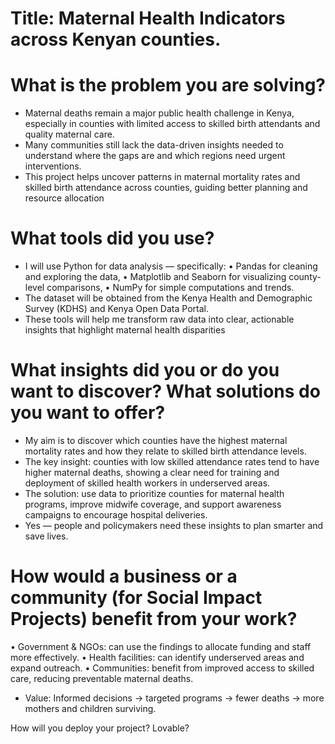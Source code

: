 # Title: Maternal Health Indicators across Kenyan counties.

# What is the problem you are solving?
- Maternal deaths remain a major public health challenge in Kenya, especially in counties with limited access to skilled birth attendants and quality maternal care.
- Many communities still lack the data-driven insights needed to understand where the gaps are and which regions need urgent interventions.
- This project helps uncover patterns in maternal mortality rates and skilled birth attendance across counties, guiding better planning and resource allocation

#  What tools did you use?
- I will use Python for data analysis — specifically:
    •	Pandas for cleaning and exploring the data,
    •	Matplotlib and Seaborn for visualizing county-level comparisons,
    •	NumPy for simple computations and trends.
- The dataset will be obtained from the Kenya Health and Demographic Survey (KDHS) and Kenya Open Data Portal.
- These tools will help me transform raw data into clear, actionable insights that highlight maternal health disparities

# What insights did you or do you want to discover? What solutions do you want to offer?
- My aim is to discover which counties have the highest maternal mortality rates and how they relate to skilled birth attendance levels.
- The key insight: counties with low skilled attendance rates tend to have higher maternal deaths, showing a clear need for training and deployment of skilled health workers 
in underserved areas.
- The solution: use data to prioritize counties for maternal health programs, improve midwife coverage, and support awareness campaigns to encourage hospital deliveries.
- Yes — people and policymakers need these insights to plan smarter and save lives.

# How would a business or a community (for Social Impact Projects) benefit from your work?
   •	Government & NGOs: can use the findings to allocate funding and staff more effectively.
   •	Health facilities: can identify underserved areas and expand outreach.
   •	Communities: benefit from improved access to skilled care, reducing preventable maternal deaths.
- Value: Informed decisions → targeted programs → fewer deaths → more mothers and children surviving.

 How will you deploy your project? Lovable?

